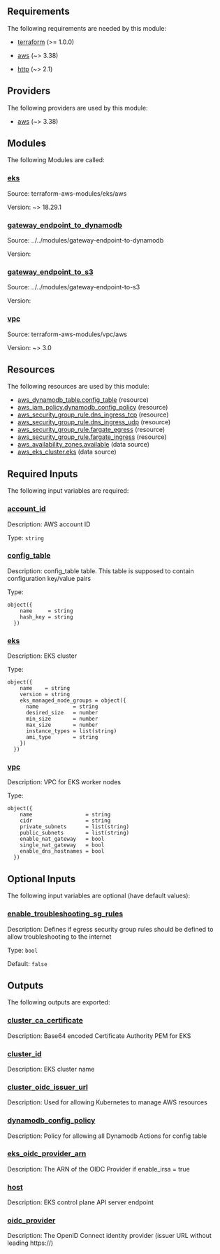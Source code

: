 <!-- BEGIN_TF_DOCS -->
## Requirements

The following requirements are needed by this module:

- <a name="requirement_terraform"></a> [terraform](#requirement\_terraform) (>= 1.0.0)

- <a name="requirement_aws"></a> [aws](#requirement\_aws) (~> 3.38)

- <a name="requirement_http"></a> [http](#requirement\_http) (~> 2.1)

## Providers

The following providers are used by this module:

- <a name="provider_aws"></a> [aws](#provider\_aws) (~> 3.38)

## Modules

The following Modules are called:

### <a name="module_eks"></a> [eks](#module\_eks)

Source: terraform-aws-modules/eks/aws

Version: ~> 18.29.1

### <a name="module_gateway_endpoint_to_dynamodb"></a> [gateway\_endpoint\_to\_dynamodb](#module\_gateway\_endpoint\_to\_dynamodb)

Source: ../../modules/gateway-endpoint-to-dynamodb

Version:

### <a name="module_gateway_endpoint_to_s3"></a> [gateway\_endpoint\_to\_s3](#module\_gateway\_endpoint\_to\_s3)

Source: ../../modules/gateway-endpoint-to-s3

Version:

### <a name="module_vpc"></a> [vpc](#module\_vpc)

Source: terraform-aws-modules/vpc/aws

Version: ~> 3.0

## Resources

The following resources are used by this module:

- [aws_dynamodb_table.config_table](https://registry.terraform.io/providers/hashicorp/aws/latest/docs/resources/dynamodb_table) (resource)
- [aws_iam_policy.dynamodb_config_policy](https://registry.terraform.io/providers/hashicorp/aws/latest/docs/resources/iam_policy) (resource)
- [aws_security_group_rule.dns_ingress_tcp](https://registry.terraform.io/providers/hashicorp/aws/latest/docs/resources/security_group_rule) (resource)
- [aws_security_group_rule.dns_ingress_udp](https://registry.terraform.io/providers/hashicorp/aws/latest/docs/resources/security_group_rule) (resource)
- [aws_security_group_rule.fargate_egress](https://registry.terraform.io/providers/hashicorp/aws/latest/docs/resources/security_group_rule) (resource)
- [aws_security_group_rule.fargate_ingress](https://registry.terraform.io/providers/hashicorp/aws/latest/docs/resources/security_group_rule) (resource)
- [aws_availability_zones.available](https://registry.terraform.io/providers/hashicorp/aws/latest/docs/data-sources/availability_zones) (data source)
- [aws_eks_cluster.eks](https://registry.terraform.io/providers/hashicorp/aws/latest/docs/data-sources/eks_cluster) (data source)

## Required Inputs

The following input variables are required:

### <a name="input_account_id"></a> [account\_id](#input\_account\_id)

Description: AWS account ID

Type: `string`

### <a name="input_config_table"></a> [config\_table](#input\_config\_table)

Description: config\_table table. This table is supposed to contain configuration key/value pairs

Type:

```hcl
object({
    name     = string
    hash_key = string
  })
```

### <a name="input_eks"></a> [eks](#input\_eks)

Description: EKS cluster

Type:

```hcl
object({
    name    = string
    version = string
    eks_managed_node_groups = object({
      name           = string
      desired_size   = number
      min_size       = number
      max_size       = number
      instance_types = list(string)
      ami_type       = string
    })
  })
```

### <a name="input_vpc"></a> [vpc](#input\_vpc)

Description: VPC for EKS worker nodes

Type:

```hcl
object({
    name                 = string
    cidr                 = string
    private_subnets      = list(string)
    public_subnets       = list(string)
    enable_nat_gateway   = bool
    single_nat_gateway   = bool
    enable_dns_hostnames = bool
  })
```

## Optional Inputs

The following input variables are optional (have default values):

### <a name="input_enable_troubleshooting_sg_rules"></a> [enable\_troubleshooting\_sg\_rules](#input\_enable\_troubleshooting\_sg\_rules)

Description: Defines if egress security group rules should be defined to allow troubleshooting to the internet

Type: `bool`

Default: `false`

## Outputs

The following outputs are exported:

### <a name="output_cluster_ca_certificate"></a> [cluster\_ca\_certificate](#output\_cluster\_ca\_certificate)

Description: Base64 encoded Certificate Authority PEM for EKS

### <a name="output_cluster_id"></a> [cluster\_id](#output\_cluster\_id)

Description: EKS cluster name

### <a name="output_cluster_oidc_issuer_url"></a> [cluster\_oidc\_issuer\_url](#output\_cluster\_oidc\_issuer\_url)

Description: Used for allowing Kubernetes to manage AWS resources

### <a name="output_dynamodb_config_policy"></a> [dynamodb\_config\_policy](#output\_dynamodb\_config\_policy)

Description: Policy for allowing all Dynamodb Actions for config table

### <a name="output_eks_oidc_provider_arn"></a> [eks\_oidc\_provider\_arn](#output\_eks\_oidc\_provider\_arn)

Description: The ARN of the OIDC Provider if enable\_irsa = true

### <a name="output_host"></a> [host](#output\_host)

Description: EKS control plane API server endpoint

### <a name="output_oidc_provider"></a> [oidc\_provider](#output\_oidc\_provider)

Description: The OpenID Connect identity provider (issuer URL without leading https://)
<!-- END_TF_DOCS -->